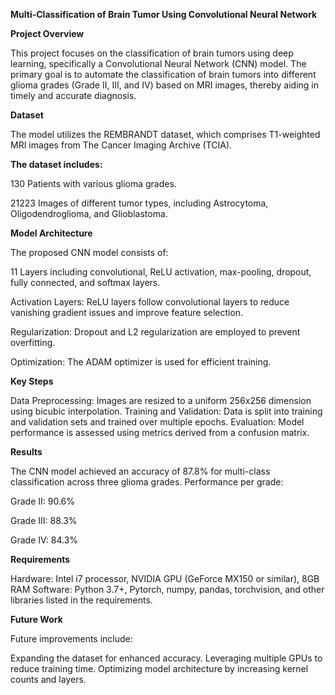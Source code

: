 **Multi-Classification of Brain Tumor Using Convolutional Neural Network**

**Project Overview**

This project focuses on the classification of brain tumors using deep learning, specifically a Convolutional Neural Network (CNN) model. The primary goal is to automate the classification of brain tumors into different glioma grades (Grade II, III, and IV) based on MRI images, thereby aiding in timely and accurate diagnosis.

**Dataset**

The model utilizes the REMBRANDT dataset, which comprises T1-weighted MRI images from The Cancer Imaging Archive (TCIA).

**The dataset includes:**

130 Patients with various glioma grades.

21223 Images of different tumor types, including Astrocytoma, Oligodendroglioma, and Glioblastoma.

**Model Architecture**

The proposed CNN model consists of:

11 Layers including convolutional, ReLU activation, max-pooling, dropout, fully connected, and softmax layers.

Activation Layers: ReLU layers follow convolutional layers to reduce vanishing gradient issues and improve feature selection.

Regularization: Dropout and L2 regularization are employed to prevent overfitting.

Optimization: The ADAM optimizer is used for efficient training.

**Key Steps**

Data Preprocessing: Images are resized to a uniform 256x256 dimension using bicubic interpolation.
Training and Validation: Data is split into training and validation sets and trained over multiple epochs.
Evaluation: Model performance is assessed using metrics derived from a confusion matrix.

**Results**

The CNN model achieved an accuracy of 87.8% for multi-class classification across three glioma grades. Performance per grade:

Grade II: 90.6%

Grade III: 88.3%

Grade IV: 84.3%

**Requirements**

Hardware: Intel i7 processor, NVIDIA GPU (GeForce MX150 or similar), 8GB RAM
Software: Python 3.7+, Pytorch, numpy, pandas, torchvision, and other libraries listed in the requirements.

**Future Work**

Future improvements include:

Expanding the dataset for enhanced accuracy.
Leveraging multiple GPUs to reduce training time.
Optimizing model architecture by increasing kernel counts and layers.
